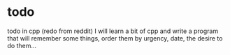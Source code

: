 # todo
todo in cpp (redo from reddit)
I will learn a bit of cpp and write a program that will remember some things, order them by urgency, date, the desire to do them...

